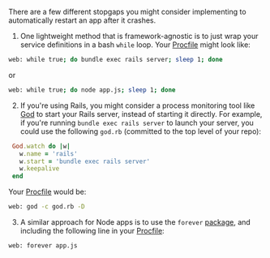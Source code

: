 There are a few different stopgaps you might consider implementing to
automatically restart an app after it crashes.

1. One lightweight method that is framework-agnostic is to just wrap your
   service definitions in a bash `while` loop. Your
   [Procfile][about-services] might look like:

  ```bash
  web: while true; do bundle exec rails server; sleep 1; done
  ```

  or

  ```bash
  web: while true; do node app.js; sleep 1; done
  ```

2. If you're using Rails, you might consider a process monitoring tool like
   [God](http://godrb.com/) to start your Rails server, instead of starting it
   directly.  For example, if you're running `bundle exec rails server` to
   launch your server, you could use the following `god.rb` (committed to the
   top level of your repo):

  ```ruby
   God.watch do |w|
     w.name = 'rails'
     w.start = 'bundle exec rails server'
     w.keepalive
   end
  ```

  Your [Procfile][about-services] would be:

  ```bash
  web: god -c god.rb -D
  ```

3. A similar approach for Node apps is to use the `forever`
   [package](https://www.npmjs.com/package/forever), and including the
   following line in your [Procfile][about-services]:

  ```bash
  web: forever app.js
  ```

  [about-services]: ./about-services
